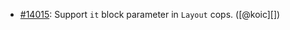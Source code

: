 * [#14015](https://github.com/rubocop/rubocop/pull/14015): Support `it` block parameter in `Layout` cops. ([@koic][])
